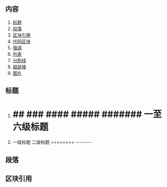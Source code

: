 ## 内容
  1. [标题](#标题)
  2. [段落](#段落)
  3. [区块引用](#区块引用)
  4. [代码区块](#代码区块)
  5. [强调](#强调)
  6. [列表](#列表)
  7. [分割线](#分割线)
  8. [超链接](#超链接)
  9. [图片](#图片)

## 标题
  1. # ## ### #### ##### ####### 一至六级标题
  2. 一级标题  二级标题
     ======== --------
## 段落
## 区块引用
